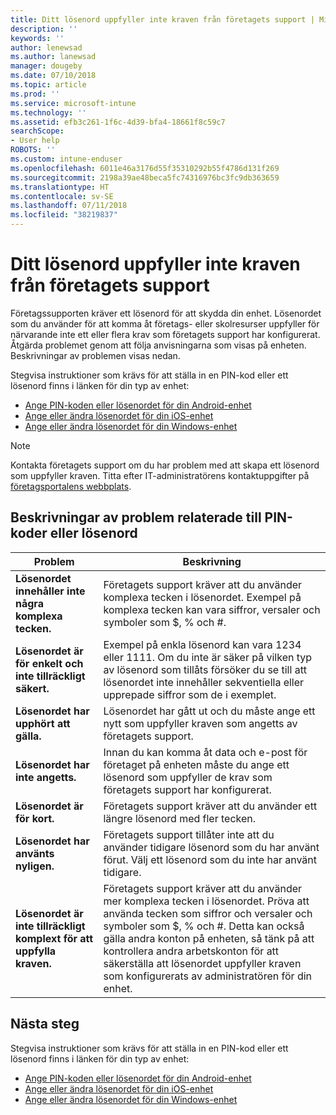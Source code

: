 ```yaml
---
title: Ditt lösenord uppfyller inte kraven från företagets support | Microsoft Docs
description: ''
keywords: ''
author: lenewsad
ms.author: lanewsad
manager: dougeby
ms.date: 07/10/2018
ms.topic: article
ms.prod: ''
ms.service: microsoft-intune
ms.technology: ''
ms.assetid: efb3c261-1f6c-4d39-bfa4-18661f8c59c7
searchScope:
- User help
ROBOTS: ''
ms.custom: intune-enduser
ms.openlocfilehash: 6011e46a3176d55f35310292b55f4786d131f269
ms.sourcegitcommit: 2198a39ae48beca5fc74316976bc3fc9db363659
ms.translationtype: HT
ms.contentlocale: sv-SE
ms.lasthandoff: 07/11/2018
ms.locfileid: "38219837"
---
```

# <a name="your-password-does-not-meet-your-company-supports-requirements"></a>Ditt lösenord uppfyller inte kraven från företagets support

Företagssupporten kräver ett lösenord för att skydda din enhet. Lösenordet som du använder för att komma åt företags- eller skolresurser uppfyller för närvarande inte ett eller flera krav som företagets support har konfigurerat. Åtgärda problemet genom att följa anvisningarna som visas på enheten. Beskrivningar av problemen visas nedan.

Stegvisa instruktioner som krävs för att ställa in en PIN-kod eller ett lösenord finns i länken för din typ av enhet:

- [Ange PIN-koden eller lösenordet för din Android-enhet](set-your-pin-or-password-android.md)
- [Ange eller ändra lösenordet för din iOS-enhet](set-or-change-your-passcode-ios.md)
- [Ange eller ändra lösenordet för din Windows-enhet](set-or-change-your-password-windows.md)

> [!NOTE]
> Kontakta företagets support om du har problem med att skapa ett lösenord som uppfyller kraven. Titta efter IT-administratörens kontaktuppgifter på [företagsportalens webbplats](https://portal.manage.microsoft.com#HelpDeskDialog).

## <a name="pin-or-password-issue-descriptions"></a>Beskrivningar av problem relaterade till PIN-koder eller lösenord

| **Problem** | **Beskrivning** |
|-----------------------------------------------------|------------------------------------------------------------------------------------------------------------------------------------------------------------------------------------------------------------------------------------------------------------------------------------------------------------------------------------------------------------|
| **Lösenordet innehåller inte några komplexa tecken.** | Företagets support kräver att du använder komplexa tecken i lösenordet. Exempel på komplexa tecken kan vara siffror, versaler och symboler som $, % och #. |
| **Lösenordet är för enkelt och inte tillräckligt säkert.** | Exempel på enkla lösenord kan vara 1234 eller 1111. Om du inte är säker på vilken typ av lösenord som tillåts försöker du se till att lösenordet inte innehåller sekventiella eller upprepade siffror som de i exemplet. |
| **Lösenordet har upphört att gälla.** | Lösenordet har gått ut och du måste ange ett nytt som uppfyller kraven som angetts av företagets support. |
| **Lösenordet har inte angetts.** | Innan du kan komma åt data och e-post för företaget på enheten måste du ange ett lösenord som uppfyller de krav som företagets support har konfigurerat. |
| **Lösenordet är för kort.** | Företagets support kräver att du använder ett längre lösenord med fler tecken. |
| **Lösenordet har använts nyligen.** | Företagets support tillåter inte att du använder tidigare lösenord som du har använt förut. Välj ett lösenord som du inte har använt tidigare. |
| **Lösenordet är inte tillräckligt komplext för att uppfylla kraven.** | Företagets support kräver att du använder mer komplexa tecken i lösenordet. Pröva att använda tecken som siffror och versaler och symboler som $, % och #. Detta kan också gälla andra konton på enheten, så tänk på att kontrollera andra arbetskonton för att säkerställa att lösenordet uppfyller kraven som konfigurerats av administratören för din enhet. |

## <a name="next-steps"></a>Nästa steg

Stegvisa instruktioner som krävs för att ställa in en PIN-kod eller ett lösenord finns i länken för din typ av enhet:

- [Ange PIN-koden eller lösenordet för din Android-enhet](set-your-pin-or-password-android.md)
- [Ange eller ändra lösenordet för din iOS-enhet](set-or-change-your-passcode-ios.md)
- [Ange eller ändra lösenordet för din Windows-enhet](set-or-change-your-password-windows.md)
